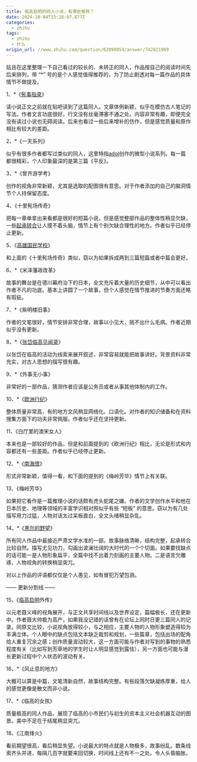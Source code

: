 ```yaml
---
title: 临高启明的同人小说，有哪些推荐？
date: 2024-10-04T15:28:07.877Z
categories:
  - zhihu
tags:
  - zhihu
  - 什么
origin_url: //www.zhihu.com/question/62098054/answer/742821909
---
```

姑且在这里整理一下自己看过的较长的、未转正的同人，作品按自己的阅读时间先后来排列，带 “\*” 号的是个人感觉值得推荐的，为了防止剧透对每一篇作品的具体情节不做提及。

1、\*《[髡事指录](https://zhida.zhihu.com/search?content_id=165127911\&content_type=Answer\&match_order=1\&q=%E9%AB%A1%E4%BA%8B%E6%8C%87%E5%BD%95\&zd_token=eyJhbGciOiJIUzI1NiIsInR5cCI6IkpXVCJ9.eyJpc3MiOiJ6aGlkYV9zZXJ2ZXIiLCJleHAiOjE3MjgyMjg0ODUsInEiOiLpq6HkuovmjIflvZUiLCJ6aGlkYV9zb3VyY2UiOiJlbnRpdHkiLCJjb250ZW50X2lkIjoxNjUxMjc5MTEsImNvbnRlbnRfdHlwZSI6IkFuc3dlciIsIm1hdGNoX29yZGVyIjoxLCJ6ZF90b2tlbiI6bnVsbH0.5m9IkXAJP04k0_nCBaxtsWhawb62oAEMVgCRORJMGHc\&zhida_source=entity)》

读小说正文之前就在贴吧读到了这篇同人。文章体例新颖，似乎在模仿古人笔记的写法。作者文言功底很好，行文没有丝毫滞塞不通之处。内容非常有趣，即便完全没有读过小说也无碍阅读。后来也看过一些后来增补的仿作，但是感觉质量和原作相比有较大的差距。

2、\*《一天系列》

似乎有很多作者都写过类似的同人，这里特指[adol](https://zhida.zhihu.com/search?content_id=165127911\&content_type=Answer\&match_order=1\&q=adol\&zd_token=eyJhbGciOiJIUzI1NiIsInR5cCI6IkpXVCJ9.eyJpc3MiOiJ6aGlkYV9zZXJ2ZXIiLCJleHAiOjE3MjgyMjg0ODUsInEiOiJhZG9sIiwiemhpZGFfc291cmNlIjoiZW50aXR5IiwiY29udGVudF9pZCI6MTY1MTI3OTExLCJjb250ZW50X3R5cGUiOiJBbnN3ZXIiLCJtYXRjaF9vcmRlciI6MSwiemRfdG9rZW4iOm51bGx9.mCEOPoDGt4aI41N5Pvbvuv71BShrL9Eu-pR6bRIjltU\&zhida_source=entity)创作的微型小说系列。每一篇都很精彩，个人印象最深的是第三篇《平反》。

3、\*《曾齐游学考》

创作的视角非常新颖，尤其是选取的配图很有意思。对于作者添加的自己的脑洞情节个人持保留态度。

4、《十里髡场传奇》

把每一章单拿出来看都是很好的短篇小说，但是感觉整部作品的整体性稍显欠缺，一些[起承转合](https://zhida.zhihu.com/search?content_id=165127911\&content_type=Answer\&match_order=1\&q=%E8%B5%B7%E6%89%BF%E8%BD%AC%E5%90%88\&zd_token=eyJhbGciOiJIUzI1NiIsInR5cCI6IkpXVCJ9.eyJpc3MiOiJ6aGlkYV9zZXJ2ZXIiLCJleHAiOjE3MjgyMjg0ODUsInEiOiLotbfmib_ovazlkIgiLCJ6aGlkYV9zb3VyY2UiOiJlbnRpdHkiLCJjb250ZW50X2lkIjoxNjUxMjc5MTEsImNvbnRlbnRfdHlwZSI6IkFuc3dlciIsIm1hdGNoX29yZGVyIjoxLCJ6ZF90b2tlbiI6bnVsbH0.0_N7vL05WBA0kkzXTpUtxnEv7g2m0Bed1mIuEWFAfEQ\&zhida_source=entity)让人摸不着头脑，情节上有个别欠缺合理性的地方。作者似乎已经停止更新。

5、《[高雄国民学校](https://zhida.zhihu.com/search?content_id=165127911\&content_type=Answer\&match_order=1\&q=%E9%AB%98%E9%9B%84%E5%9B%BD%E6%B0%91%E5%AD%A6%E6%A0%A1\&zd_token=eyJhbGciOiJIUzI1NiIsInR5cCI6IkpXVCJ9.eyJpc3MiOiJ6aGlkYV9zZXJ2ZXIiLCJleHAiOjE3MjgyMjg0ODUsInEiOiLpq5jpm4Tlm73msJHlrabmoKEiLCJ6aGlkYV9zb3VyY2UiOiJlbnRpdHkiLCJjb250ZW50X2lkIjoxNjUxMjc5MTEsImNvbnRlbnRfdHlwZSI6IkFuc3dlciIsIm1hdGNoX29yZGVyIjoxLCJ6ZF90b2tlbiI6bnVsbH0.55V8SJH_Mx7o7ldefXRn37kO6AKTtvvSbmfUBqHjoLA\&zhida_source=entity)》

和上面的《十里髡场传奇》类似，窃以为如果拆成两到三篇短篇或者中篇会更好。

6、\*《米泽藩政改革》

故事的舞台是在德川幕府治下的日本，全文充斥着大量的历史细节，从中可以看出作者不凡的功底。基本上讲圆了一个故事，但个人感觉在情节推进的节奏方面还略有瑕疵。

7、\*《紫明楼旧事》

作者的文笔很好，情节安排非常合理，故事以小见大，挑不出什么毛病。作者近期似乎没有更新。

8、\*《[张岱临高见闻录](https://zhida.zhihu.com/search?content_id=165127911\&content_type=Answer\&match_order=1\&q=%E5%BC%A0%E5%B2%B1%E4%B8%B4%E9%AB%98%E8%A7%81%E9%97%BB%E5%BD%95\&zd_token=eyJhbGciOiJIUzI1NiIsInR5cCI6IkpXVCJ9.eyJpc3MiOiJ6aGlkYV9zZXJ2ZXIiLCJleHAiOjE3MjgyMjg0ODUsInEiOiLlvKDlsrHkuLTpq5jop4Hpl7vlvZUiLCJ6aGlkYV9zb3VyY2UiOiJlbnRpdHkiLCJjb250ZW50X2lkIjoxNjUxMjc5MTEsImNvbnRlbnRfdHlwZSI6IkFuc3dlciIsIm1hdGNoX29yZGVyIjoxLCJ6ZF90b2tlbiI6bnVsbH0.EwWmYagdFiKccM52z0FlbYTwWssN2cj_Ut_YqF805-Y\&zhida_source=entity)》

以张岱在临高的活动为线索来展开叙述，非常容易就能把故事讲好。背景资料非常充实，对古人思想的描写很有趣。

9、\*《外事无小事》

非常好的一部作品，猜测作者应该是公务员或者从事其他体制内的工作。

10、\*《[欧洲行纪](https://zhida.zhihu.com/search?content_id=165127911\&content_type=Answer\&match_order=1\&q=%E6%AC%A7%E6%B4%B2%E8%A1%8C%E7%BA%AA\&zd_token=eyJhbGciOiJIUzI1NiIsInR5cCI6IkpXVCJ9.eyJpc3MiOiJ6aGlkYV9zZXJ2ZXIiLCJleHAiOjE3MjgyMjg0ODUsInEiOiLmrKfmtLLooYznuqoiLCJ6aGlkYV9zb3VyY2UiOiJlbnRpdHkiLCJjb250ZW50X2lkIjoxNjUxMjc5MTEsImNvbnRlbnRfdHlwZSI6IkFuc3dlciIsIm1hdGNoX29yZGVyIjoxLCJ6ZF90b2tlbiI6bnVsbH0.jRu9KtlfZOAI0icD3UCZmE4Pd8xbYyqWrXpCvsh78yQ\&zhida_source=entity)》

整体质量非常高，有的地方文风稍显网络化、口语化。对作者的知识储备和在资料搜集方面下的功夫非常佩服。作者似乎还在坚持更新。

11、《白厅里的澳宋女人》

本来也是一部较好的作品，但是和前面提到的《欧洲行纪》相比，无论是形式和内容都还有一些差距。作者似乎已经停止更新。

12、\*《[南海恨](https://zhida.zhihu.com/search?content_id=165127911\&content_type=Answer\&match_order=1\&q=%E5%8D%97%E6%B5%B7%E6%81%A8\&zd_token=eyJhbGciOiJIUzI1NiIsInR5cCI6IkpXVCJ9.eyJpc3MiOiJ6aGlkYV9zZXJ2ZXIiLCJleHAiOjE3MjgyMjg0ODUsInEiOiLljZfmtbfmgagiLCJ6aGlkYV9zb3VyY2UiOiJlbnRpdHkiLCJjb250ZW50X2lkIjoxNjUxMjc5MTEsImNvbnRlbnRfdHlwZSI6IkFuc3dlciIsIm1hdGNoX29yZGVyIjoxLCJ6ZF90b2tlbiI6bnVsbH0.vm2ifXU3xZAegX8tGh8foo3Ik7YKsFw16hRV1AyO-1k\&zhida_source=entity)》

形式非常新颖，值得一看，和下面的提到的《梅岭芳华》情节上有关联。

13、《梅岭芳华》

如果把它看作是一篇推理小说的话颇有虎头蛇尾之嫌。作者的文学创作水平和他在日本历史、地理等领域的丰富学识相对照似乎有些 “短板” 的意思。窃以为有几处描写用力过猛，人物对话太过呆板直白，全文头绪稍显杂乱。

14、\*《[黑尔的野望](https://zhida.zhihu.com/search?content_id=165127911\&content_type=Answer\&match_order=1\&q=%E9%BB%91%E5%B0%94%E7%9A%84%E9%87%8E%E6%9C%9B\&zd_token=eyJhbGciOiJIUzI1NiIsInR5cCI6IkpXVCJ9.eyJpc3MiOiJ6aGlkYV9zZXJ2ZXIiLCJleHAiOjE3MjgyMjg0ODUsInEiOiLpu5HlsJTnmoTph47mnJsiLCJ6aGlkYV9zb3VyY2UiOiJlbnRpdHkiLCJjb250ZW50X2lkIjoxNjUxMjc5MTEsImNvbnRlbnRfdHlwZSI6IkFuc3dlciIsIm1hdGNoX29yZGVyIjoxLCJ6ZF90b2tlbiI6bnVsbH0.9N-lxNMXD9rX7J9Uirw5SW0QZf1v73KIDyyfkcwKugE\&zhida_source=entity)》

所有同人作品中最接近严肃文学水准的一部。故事脉络清晰，结构完整，起承转合比较自然。描写尤见功力，勾画出波澜壮阔的大时代的一个个切面。如果要找缺点的话可能一是人物形象扁平，全篇中找不出着力刻画的主要人物。二是语言欠雕琢，人物视角的转换稍显突兀。

对以上作品的评语都仅仅是个人愚见，如有冒犯万望包涵。

—— 更新分割线 ——

15、《[临高启明](https://zhida.zhihu.com/search?content_id=165127911\&content_type=Answer\&match_order=1\&q=%E4%B8%B4%E9%AB%98%E5%90%AF%E6%98%8E\&zd_token=eyJhbGciOiJIUzI1NiIsInR5cCI6IkpXVCJ9.eyJpc3MiOiJ6aGlkYV9zZXJ2ZXIiLCJleHAiOjE3MjgyMjg0ODUsInEiOiLkuLTpq5jlkK_mmI4iLCJ6aGlkYV9zb3VyY2UiOiJlbnRpdHkiLCJjb250ZW50X2lkIjoxNjUxMjc5MTEsImNvbnRlbnRfdHlwZSI6IkFuc3dlciIsIm1hdGNoX29yZGVyIjoxLCJ6ZF90b2tlbiI6bnVsbH0.GYz421T3ROfaL8MiCY3Ei1eK3SN0v5wysDca_sK7JU8\&zhida_source=entity)外传》

以元老聂义峰的视角展开，与正文共享时间线以及世界设定，篇幅极长，还在更新中。作者聂大帅极为高产，如果我没记错的话曾有在论坛上同时日更三篇同人的记录。同原文比较，小说视角放得较小，与之相应，主要人物的人物形象塑造得较为丰满立体。个人眼中的缺点包括文本缺乏裁剪和规划，一些篇章，包括出场的配角给人重复冗余之感；创作质量波动较大，这一方面可能与作者对写到的事物的熟悉程度有关（比如写到芳草地的学生时让人明显感觉到露怯），另一方面也可能与漫长更新过程中个人状态的波动有关。

16、\*《风止息的地方》

大概可以算是中篇，文笔清新自然，故事结构完整。有些段落欠缺凝练厚重，给人的感觉更像是散文而非小说。

17、\*《临高的女孩》

质量极高的同人作品，展现了临高的小市民们与初生的资本主义社会机器互动的图景。美中不足在于结尾稍显突兀。

18、《江南烽火》

看前期望很高，看后稍显失望。小说最大的特点就是人物极多，故事纷乱。数条线索齐头并进，每隔几百字就要来回切换，时间线上还有不一之处。令人头昏脑胀。
